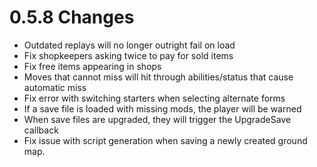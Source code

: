 # 0.5.8 Changes #

* Outdated replays will no longer outright fail on load
* Fix shopkeepers asking twice to pay for sold items
* Fix free items appearing in shops
* Moves that cannot miss will hit through abilities/status that cause automatic miss
* Fix error with switching starters when selecting alternate forms
* If a save file is loaded with missing mods, the player will be warned
* When save files are upgraded, they will trigger the UpgradeSave callback
* Fix issue with script generation when saving a newly created ground map.